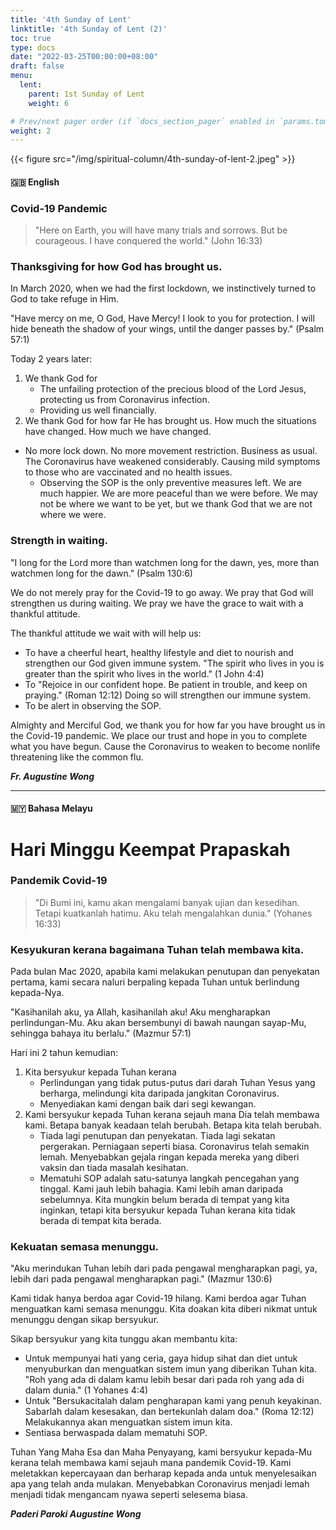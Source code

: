 ```yaml
---
title: '4th Sunday of Lent'
linktitle: '4th Sunday of Lent (2)'
toc: true
type: docs
date: "2022-03-25T00:00:00+08:00"
draft: false
menu:
  lent:
    parent: 1st Sunday of Lent
    weight: 6

# Prev/next pager order (if `docs_section_pager` enabled in `params.toml`)
weight: 2
---
```

{{< figure src="/img/spiritual-column/4th-sunday-of-lent-2.jpeg" >}}

#### :gb: __English__

### Covid-19 Pandemic
> "Here on Earth, you will have many trials and sorrows. But be courageous. I have conquered the world." (John 16:33)

### Thanksgiving for how God has brought us.
In March 2020, when we had the first lockdown, we instinctively turned to God to take refuge in Him.

"Have mercy on me, O God, Have Mercy!  I look to you for protection. I will hide beneath the shadow of your wings, until the danger passes by." (Psalm 57:1)

Today 2 years later:
1. We thank God for
 	- The unfailing protection of the precious blood of the Lord Jesus, protecting us from Coronavirus infection.
	- Providing us well financially.
2. We thank God for how far He has brought us. How much the situations have changed. How much we have changed.

  - No more lock down. No more movement restriction. Business as usual. The Coronavirus have weakened considerably. Causing mild symptoms to those who are vaccinated and no health issues.
	- Observing the SOP is the only preventive measures left. We are much happier. We are more peaceful than we were before. We may not be where we want to be yet, but we thank God that we are not where we were.

### Strength in waiting.
"I long for the Lord more than watchmen long for the dawn, yes, more than watchmen long for the dawn." (Psalm 130:6)

We do not merely pray for the Covid-19 to go away. We pray that God will strengthen us during waiting. We pray we have the grace to wait with a thankful attitude.

The thankful attitude we wait with will help us:
- To have a cheerful heart, healthy lifestyle and diet to nourish and strengthen our God given immune system. "The spirit who lives in you is greater than the spirit who lives in the world." (1 John 4:4)
- To "Rejoice in our confident hope. Be patient in trouble, and keep on praying." (Roman 12:12) Doing so will strengthen our immune system.
- To be alert in observing the SOP.

Almighty and Merciful God, we thank you for how far you have brought us in the Covid-19 pandemic. We place our trust and hope in you to complete what you have begun. Cause the Coronavirus to weaken to become nonlife threatening like the common flu.

___Fr. Augustine Wong___

---

#### :malaysia: __Bahasa Melayu__

# Hari Minggu Keempat Prapaskah

### Pandemik Covid-19
> "Di Bumi ini, kamu akan mengalami banyak ujian dan kesedihan. Tetapi kuatkanlah hatimu. Aku telah mengalahkan dunia." (Yohanes 16:33)

### Kesyukuran kerana bagaimana Tuhan telah membawa kita.
Pada bulan Mac 2020, apabila kami melakukan penutupan dan penyekatan pertama, kami secara naluri berpaling kepada Tuhan untuk berlindung kepada-Nya.

"Kasihanilah aku, ya Allah, kasihanilah aku! Aku mengharapkan perlindungan-Mu. Aku akan bersembunyi di bawah naungan sayap-Mu, sehingga bahaya itu berlalu." (Mazmur 57:1)

Hari ini 2 tahun kemudian:
1. Kita bersyukur kepada Tuhan kerana
   - Perlindungan yang tidak putus-putus dari darah Tuhan Yesus yang berharga, melindungi kita daripada jangkitan Coronavirus.
   - Menyediakan kami dengan baik dari segi kewangan.
2. Kami bersyukur kepada Tuhan kerana sejauh mana Dia telah membawa kami. Betapa banyak keadaan telah berubah. Betapa kita telah berubah.
   - Tiada lagi penutupan dan penyekatan. Tiada lagi sekatan pergerakan. Perniagaan seperti biasa. Coronavirus telah semakin lemah. Menyebabkan gejala ringan kepada mereka yang diberi vaksin dan tiada masalah kesihatan.
   - Mematuhi SOP adalah satu-satunya langkah pencegahan yang tinggal. Kami jauh lebih bahagia. Kami lebih aman daripada sebelumnya. Kita mungkin belum berada di tempat yang kita inginkan, tetapi kita bersyukur kepada Tuhan kerana kita tidak berada di tempat kita berada.

### Kekuatan semasa menunggu.
"Aku merindukan Tuhan lebih dari pada pengawal mengharapkan pagi, ya, lebih dari pada pengawal mengharapkan pagi." (Mazmur 130:6)

Kami tidak hanya berdoa agar Covid-19 hilang. Kami berdoa agar Tuhan menguatkan kami semasa menunggu. Kita doakan kita diberi nikmat untuk menunggu dengan sikap bersyukur.

Sikap bersyukur yang kita tunggu akan membantu kita:
- Untuk mempunyai hati yang ceria, gaya hidup sihat dan diet untuk menyuburkan dan menguatkan sistem imun yang diberikan Tuhan kita. "Roh yang ada di dalam kamu lebih besar dari pada roh yang ada di dalam dunia." (1 Yohanes 4:4)
- Untuk "Bersukacitalah dalam pengharapan kami yang penuh keyakinan. Sabarlah dalam kesesakan, dan bertekunlah dalam doa." (Roma 12:12) Melakukannya akan menguatkan sistem imun kita.
- Sentiasa berwaspada dalam mematuhi SOP.

Tuhan Yang Maha Esa dan Maha Penyayang, kami bersyukur kepada-Mu kerana telah membawa kami sejauh mana pandemik Covid-19. Kami meletakkan kepercayaan dan berharap kepada anda untuk menyelesaikan apa yang telah anda mulakan. Menyebabkan Coronavirus menjadi lemah menjadi tidak mengancam nyawa seperti selesema biasa.

___Paderi Paroki  Augustine Wong___
